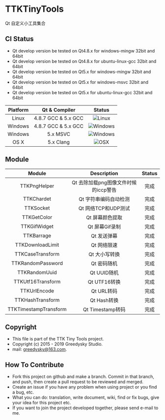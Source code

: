# TTKTinyTools
Qt 自定义小工具集合 

## CI Status
 * Qt develop version be tested on Qt4.8.x for windows-mingw 32bit and 64bit
 * Qt develop version be tested on Qt4.8.x for ubuntu-linux-gcc 32bit and 64bit
 * Qt develop version be tested on Qt5.x for windows-mingw 32bit and 64bit
 * Qt develop version be tested on Qt5.x for windows-msvc 32bit and 64bit
 * Qt develop version be tested on Qt5.x for ubuntu-linux-gcc 32bit and 64bit
  
| Platform | Qt & Compiler       | Status                                                                                      |
| :---:    | :---:               | :---:                                                                                       |
| Linux    | 4.8.7 GCC & 5.x GCC    | ![Linux](https://img.shields.io/badge/build-passing-brightgreen.svg)                            |
| Windows  | 4.8.7 GCC & 5.x GCC       | ![Windows](https://img.shields.io/badge/build-passing-brightgreen.svg) |
| Windows  | 5.x MSVC       | ![Windows](https://img.shields.io/badge/build-passing-brightgreen.svg) |
| OS X     | 5.x Clang     | ![OSX](https://img.shields.io/badge/build-unknown-lightgrey.svg)                           |

Module
----
| Module | Description       | Status                                                                                      |
| :---:    | :---:               | :---:                                                                                       |
| TTKPngHelper    | Qt 去除加载png图像文件时候的iccp警告     |   完成   |
| TTKChardet  | Qt 字符串编码自动检测       |   完成   |
| TTKSocket  | Qt 网络TCP和UDP测试       |   完成   |
| TTKGetColor  | Qt 屏幕颜色提取       |   完成   |
| TTKGifWidget  | Qt 屏幕Gif录制       |   完成   |
| TTKBarrage  | Qt 发送弹幕       |   完成   |
| TTKDownloadLimit  | Qt 网络限速      |   完成   |
| TTKCaseTransform  | Qt 大小写转换       |   完成   |
| TTKRandomPassword  | Qt 密码随机       |   完成   |
| TTKRandomUuid  | Qt UUID随机      |   完成   |
| TTKUtf16Transform  | Qt UTF16转换       |   完成   |
| TTKUrlEncode  | Qt URL转码     | 完成     |
| TTKHashTransform  | Qt Hash转换       |   完成   |
| TTKTimestampTransform  | Qt Timestamp转码     |   完成   |

Copyright
-------
 * This file is part of the TTK Tiny Tools project.
 * Copyright (c) 2015 - 2019 Greedysky Studio.
 * mail: greedysky@163.com.
 
How To Contribute
-------
 * Fork this project on github and make a branch. Commit in that branch, and push, then create a pull request to be reviewed and merged.
 * Create an issue if you have any problem when using project or you find a bug, etc.
 * What you can do: translation, write document, wiki, find or fix bugs, give your idea for this project etc.
 * If you want to join the project developed together, please send e-mail to me.
